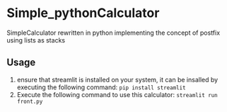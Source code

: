 # Simple_pythonCalculator
SimpleCalculator rewritten in python implementing the concept of postfix using lists as stacks

## Usage

1. ensure that streamlit is installed on your system, it can be insalled by executing the following command:
  `pip install streamlit`
2. Execute the following command to use this calculator:
  `streamlit run front.py`
